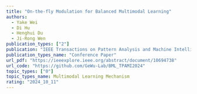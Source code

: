 ```yaml
---
title: "On-the-fly Modulation for Balanced Multimodal Learning"  
authors:  
  - Yake Wei
  - Di Hu 
  - Henghui Du  
  - Ji-Rong Wen
publication_types: ["2"]  
publication: "IEEE Transactions on Pattern Analysis and Machine Intelligence (T-PAMI) 2024"   
publication_types_name: "Conference Paper"  
url_pdf: "https://ieeexplore.ieee.org/abstract/document/10694738"  
url_code: "https://github.com/GeWu-Lab/BML_TPAMI2024"  
topic_types: ["0"]
topic_types_name: Multimodal Learning Mechanism
rating: "2024_10_11"
---
```

